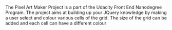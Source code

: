 
The Pixel Art Maker Project is a part of the Udacity Front End Nanodegree Program.
The project aims at building up your JQuery knowledge by making a user select and colour various cells of the grid.
The size of the grid can be added and each cell can have a different colour
